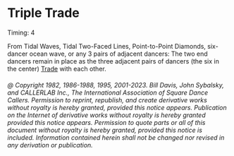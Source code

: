 
# Triple Trade

Timing: 4

From Tidal Waves, Tidal Two-Faced Lines, Point-to-Point Diamonds, six-dancer ocean
wave, or any 3 pairs of adjacent dancers: The two end dancers remain in place as the three
adjacent pairs of dancers (the six in the center) [Trade](../b2/trade.md) with each other.

###### @ Copyright 1982, 1986-1988, 1995, 2001-2023. Bill Davis, John Sybalsky, and CALLERLAB Inc., The International Association of Square Dance Callers. Permission to reprint, republish, and create derivative works without royalty is hereby granted, provided this notice appears. Publication on the Internet of derivative works without royalty is hereby granted provided this notice appears. Permission to quote parts or all of this document without royalty is hereby granted, provided this notice is included. Information contained herein shall not be changed nor revised in any derivation or publication.
